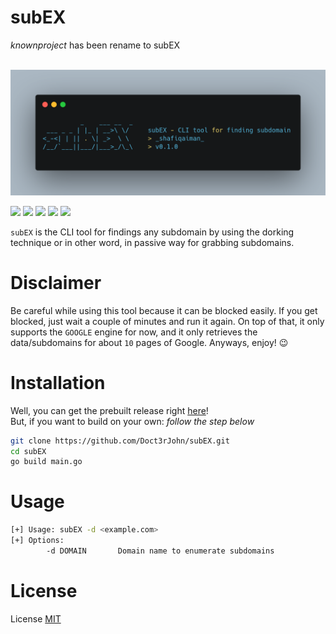 # subEX
_knownproject_ has been rename to subEX

<p align="center">
    <br>
    <img alt="Screenshot" src="https://github.com/Doct3rJohn/subEX/blob/main/img/subEX-banner.png"/>
    <br>
</p>

<img src='https://img.shields.io/badge/MADE%20WITH-GO-teal?style=flat-square&logo=go'/> <img src='https://img.shields.io/badge/PLATFORM-LINUX-green?style=flat-square&logo=linux'/> <img 
src='https://img.shields.io/badge/PLATFORM-WINDOWS-blue?style=flat-square&logo=windows'/> <img src='https://img.shields.io/badge/PLATFORM-DARWIN-silver?style=flat-square&logo=apple'/> <img src='https://img.shields.io/badge/LICENSE-MIT-orange?style=flat-square&logo=creativecommons'/>

`subEX` is the CLI tool for findings any subdomain by using the dorking technique or in other word, in passive way for grabbing subdomains.

# Disclaimer
Be careful while using this tool because it can be blocked easily. If you get blocked, just wait a couple of minutes and run it again. On top of that, it only supports the `GOOGLE` engine for now, and it only retrieves the data/subdomains for about `10` pages of Google. Anyways, enjoy! 😉

# Installation
Well, you can get the prebuilt release right [here](https://github.com/Doct3rJohn/subEX/releases/tag/v0.1.0)! <br>
But, if you want to build on your own: _follow the step below_
```bash
git clone https://github.com/Doct3rJohn/subEX.git
cd subEX
go build main.go
```

# Usage
```bash
[+] Usage: subEX -d <example.com>
[+] Options:
        -d DOMAIN       Domain name to enumerate subdomains
```

# License
License [MIT](https://raw.githubusercontent.com/Doct3rJohn/subEX/main/LICENSE)
